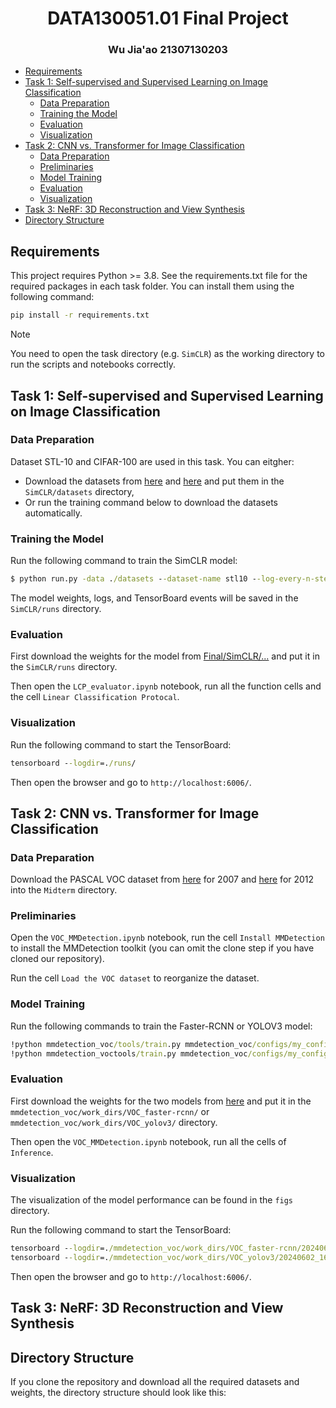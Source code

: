 <h1 align="center">DATA130051.01 Final Project</h1>
<h3 align="center"> Wu Jia'ao  21307130203 </h3>

- [Requirements](#requirements)
- [Task 1: Self-supervised and Supervised Learning on Image Classification](#task-1-self-supervised-and-supervised-learning-on-image-classification)
  - [Data Preparation](#data-preparation)
  - [Training the Model](#training-the-model)
  - [Evaluation](#evaluation)
  - [Visualization](#visualization)
- [Task 2: CNN vs. Transformer for Image Classification](#task-2-cnn-vs-transformer-for-image-classification)
  - [Data Preparation](#data-preparation-1)
  - [Preliminaries](#preliminaries)
  - [Model Training](#model-training)
  - [Evaluation](#evaluation-1)
  - [Visualization](#visualization-1)
- [Task 3: NeRF: 3D Reconstruction and View Synthesis](#task-3-nerf-3d-reconstruction-and-view-synthesis)
- [Directory Structure](#directory-structure)

## Requirements

This project requires Python >= 3.8. See the requirements.txt file for the required packages in each task folder. You can install them using the following command:

```cmd
pip install -r requirements.txt
```

> [!NOTE]
> You need to open the task directory (e.g. `SimCLR`) as the working directory to run the scripts and notebooks correctly.

## Task 1: Self-supervised and Supervised Learning on Image Classification

### Data Preparation

Dataset STL-10 and CIFAR-100 are used in this task. You can eitgher:

- Download the datasets from [here](https://cs.stanford.edu/~acoates/stl10/) and [here](https://www.cs.toronto.edu/~kriz/cifar.html) and put them in the `SimCLR/datasets` directory,
- Or run the training command below to download the datasets automatically.

### Training the Model

Run the following command to train the SimCLR model:

```cmd
$ python run.py -data ./datasets --dataset-name stl10 --log-every-n-steps 100 --epochs 100 --sub-ratio 0.75
```

The model weights, logs, and TensorBoard events will be saved in the `SimCLR/runs` directory.

### Evaluation

First download the weights for the model from [Final/SimCLR/...](https://pan.baidu.com/s/1mjC8PhPnaIVdDaCg3XPOmQ?pwd=cctv) and put it in the `SimCLR/runs` directory.

Then open the `LCP_evaluator.ipynb` notebook, run all the function cells and the cell `Linear Classification Protocal`.

### Visualization

Run the following command to start the TensorBoard:

```cmd
tensorboard --logdir=./runs/
```

Then open the browser and go to `http://localhost:6006/`.

## Task 2: CNN vs. Transformer for Image Classification

### Data Preparation

Download the PASCAL VOC dataset from [here](http://host.robots.ox.ac.uk/pascal/VOC/voc2007/index.html) for 2007 and [here](http://host.robots.ox.ac.uk/pascal/VOC/voc2012/index.html) for 2012 into the `Midterm` directory.

### Preliminaries

Open the `VOC_MMDetection.ipynb` notebook, run the cell `Install MMDetection` to install the MMDetection toolkit (you can omit the clone step if you have cloned our repository).

Run the cell `Load the VOC dataset` to reorganize the dataset.

### Model Training

Run the following commands to train the Faster-RCNN or YOLOV3 model:

```cmd
!python mmdetection_voc/tools/train.py mmdetection_voc/configs/my_configs/VOC_faster-rcnn.py
!python mmdetection_voctools/train.py mmdetection_voc/configs/my_configs/VOC_yolov3.py
```

### Evaluation

First download the weights for the two models from [here](https://pan.baidu.com/s/1O-toY96MSuXnaVT4yOSMvQ?pwd=92wa) and put it in the `mmdetection_voc/work_dirs/VOC_faster-rcnn/` or `mmdetection_voc/work_dirs/VOC_yolov3/` directory.

Then open the `VOC_MMDetection.ipynb` notebook, run all the cells of `Inference`.

### Visualization

The visualization of the model performance can be found in the `figs` directory.

Run the following command to start the TensorBoard:

```cmd
tensorboard --logdir=./mmdetection_voc/work_dirs/VOC_faster-rcnn/20240602_143856
tensorboard --logdir=./mmdetection_voc/work_dirs/VOC_yolov3/20240602_160030
```

Then open the browser and go to `http://localhost:6006/`.

## Task 3: NeRF: 3D Reconstruction and View Synthesis


## Directory Structure

If you clone the repository and download all the required datasets and weights, the directory structure should look like this:
